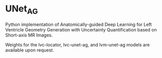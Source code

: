 # UNet<sub>AG</sub>

Python implementation of Anatomically-guided Deep Learning for Left Ventricle Geometry Generation with Uncertainty Quantification based on Short-axis MR Images.

Weights for the lvc-locator, lvc-unet-ag, and lvm-unet-ag models are available upon request.
